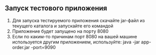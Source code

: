 ## Запуск тестового приложения
1. Для запуска тестируемого приложения скачайте jar-файл из текущего каталога и запускайте его командой
2. Приложение будет запущено на порту 8080
3. Если по каким-то причинам порт 8080 на вашей машине используется другим приложением, используйте:
java -jar app-order.jar -port=9090


